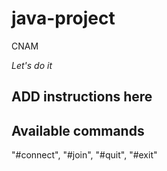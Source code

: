 # java-project
CNAM

*Let's do it*

## ADD instructions here

## Available commands

"#connect", "#join", "#quit", "#exit"
